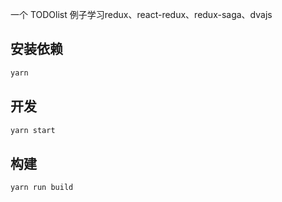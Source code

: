 一个 TODOlist 例子学习redux、react-redux、redux-saga、dvajs

## 安装依赖
``` bash
yarn
```

## 开发
``` bash
yarn start
```

## 构建
``` bash
yarn run build
```
